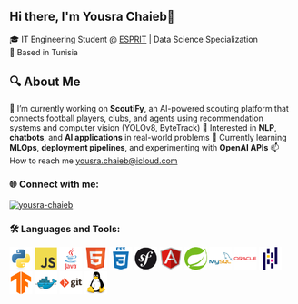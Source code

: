 ## Hi there, I'm Yousra Chaieb👋

🎓 IT Engineering Student @ [ESPRIT](https://esprit.tn) | Data Science Specialization 
<br>
📍 Based in Tunisia


## 🔍 About Me

🔭 I’m currently working on **ScoutiFy**, an AI-powered scouting platform that connects football players, clubs, and agents using recommendation systems and computer vision (YOLOv8, ByteTrack)
🤖 Interested in **NLP**, **chatbots**, and **AI applications** in real-world problems
🧠 Currently learning **MLOps**, **deployment pipelines**, and experimenting with **OpenAI APIs**
📫 How to reach me yousra.chaieb@icloud.com



<h3 align="left">🌐 Connect with me:</h3>
<p align="left">
<a href="https://www.linkedin.com/in/yousra-chaieb/" target="blank"><img align="center" src="https://raw.githubusercontent.com/rahuldkjain/github-profile-readme-generator/master/src/images/icons/Social/linked-in-alt.svg" alt="yousra-chaieb" height="30" width="40" /></a>
</p>

<h3 align="left">🛠️ Languages and Tools:</h3>
<div>
  <img src="https://github.com/devicons/devicon/blob/master/icons/python/python-original.svg" title="Python" alt="Python" width="40" height="40"/>  
  <img src="https://github.com/devicons/devicon/blob/master/icons/javascript/javascript-original.svg" title="JavaScript" alt="JavaScript" width="40" height="40"/>
  <img src="https://github.com/devicons/devicon/blob/master/icons/java/java-original-wordmark.svg" title="Java" alt="Java" width="40" height="40"/>
  <img src="https://github.com/devicons/devicon/blob/master/icons/html5/html5-original.svg" title="HTML5" alt="HTML" width="40" height="40"/>
  <img src="https://github.com/devicons/devicon/blob/master/icons/css3/css3-plain-wordmark.svg" title="CSS3" alt="CSS" width="40" height="40"/>
  <img src="https://github.com/devicons/devicon/blob/master/icons/symfony/symfony-original.svg" title="Symfony" alt="Symfony" width="40" height="40"/>
  <img src="https://github.com/devicons/devicon/blob/master/icons/angularjs/angularjs-original.svg" title="Angular" alt="Angular" width="40" height="40"/>
  <img src="https://github.com/devicons/devicon/blob/master/icons/spring/spring-original.svg" title="Spring Boot" alt="Spring Boot" width="40" height="40"/>
  <img src="https://github.com/devicons/devicon/blob/master/icons/mysql/mysql-original-wordmark.svg" title="MySQL" alt="MySQL" width="40" height="40"/>
  <img src="https://github.com/devicons/devicon/blob/master/icons/oracle/oracle-original.svg" title="Oracle" alt="Oracle" width="40" height="40"/>
  <img src="https://github.com/devicons/devicon/blob/master/icons/pandas/pandas-original.svg" title="Pandas" alt="Pandas" width="40" height="40"/>
  <img src="https://github.com/devicons/devicon/blob/master/icons/tensorflow/tensorflow-original.svg" title="TensorFlow" alt="TensorFlow" width="40" height="40"/>
  <img src="https://github.com/devicons/devicon/blob/master/icons/docker/docker-original.svg" title="Docker" alt="Docker" width="40" height="40"/>
  <img src="https://github.com/devicons/devicon/blob/master/icons/git/git-original-wordmark.svg" title="Git" alt="Git" width="40" height="40"/>
  <img src="https://github.com/devicons/devicon/blob/master/icons/linux/linux-original.svg" title="Linux" alt="Linux" width="40" height="40"/>
</div>

